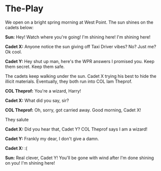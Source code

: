 # The-Play

We open on a bright spring morning at West Point. The sun shines on the cadets below:

**Sun:** Hey! Watch where you're going! I'm shining here! I'm shining here!

**Cadet X:** Anyone notice the sun giving off Taxi Driver vibes? No? Just me? Ok cool.

**Cadet Y:** Hey shut up man, here's the WPR answers I promised you. Keep them secret. Keep them safe.

The cadets keep walking under the sun. Cadet X trying his best to hide the illicit materials. Eventually, they both run into COL Iam Theprof.

**COL Theprof:** You're a wizard, Harry!

**Cadet X:** What did you say, sir?

**COL Theprof:** Oh, sorry, got carried away. Good morning, Cadet X!

They salute

**Cadet X:** Did you hear that, Cadet Y? COL Theprof says I am a wizard!

**Cadet Y:** Frankly my dear, I don't give a damn.

**Cadet X:** :(

**Sun:** Real clever, Cadet Y! You'll be gone with wind after I'm done shining on you! I'm shining here!

